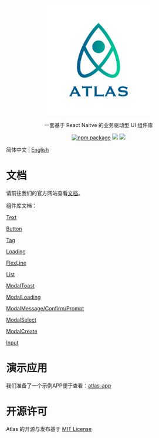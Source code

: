 <p align="center">
  <a href="https://github.com/rcg1994/react-native-atlas">
    <img width="300" src="https://github.com/rcg1994/light/blob/master/images/atlas_400.png?raw=true">
  </a>
</p>

<div align="center">
一套基于 React Naitve 的业务驱动型 UI 组件库

[![npm package](https://img.shields.io/npm/v/react-native-atlas.svg)](https://www.npmjs.com/package/react-native-atlas)
[![](https://img.shields.io/npm/dt/react-native-atlas.svg)](https://www.npmjs.com/package/react-native-atlas)
[![](https://img.shields.io/github/license/rcg1994/react-native-atlas.svg)](https://github.com/rcg1994/react-native-atlas/blob/master/LICENSE)

</div>

简体中文 | [English](./README-en.md)

# 文档

请前往我们的官方网站查看[文档](https://github.com/rcg1994/react-native-atlas/wiki)。

组件库文档：

[Text](https://github.com/rcg1994/react-native-atlas/wiki/Text)

[Button](https://github.com/rcg1994/react-native-atlas/wiki/Button)

[Tag](https://github.com/rcg1994/react-native-atlas/wiki/Tag)

[Loading](https://github.com/rcg1994/react-native-atlas/wiki/Loading)

[FlexLine](https://github.com/rcg1994/react-native-atlas/wiki/FlexLine)

[List](https://github.com/rcg1994/react-native-atlas/wiki/List)

[ModalToast](https://github.com/rcg1994/react-native-atlas/wiki/ModalToast)

[ModalLoading](https://github.com/rcg1994/react-native-atlas/wiki/ModalLoading)

[ModalMessage/Confirm/Prompt](https://github.com/rcg1994/react-native-atlas/wiki/ModalMessage-Confirm-Prompt)

[ModalSelect](https://github.com/rcg1994/react-native-atlas/wiki/ModalSelect)

[ModalCreate](https://github.com/rcg1994/react-native-atlas/wiki/ModalCreate)

[Input](https://github.com/rcg1994/react-native-atlas/wiki/Input)

# 演示应用

我们准备了一个示例APP便于查看：[atlas-app](https://github.com/rcg1994/atlas-app)

# 开源许可

Atlas 的开源与发布基于 [MIT License](https://github.com/rcg1994/react-native-atlas/blob/master/LICENSE)

